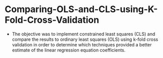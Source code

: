 # Comparing-OLS-and-CLS-using-K-Fold-Cross-Validation
- The objective was to implement constrained least squares (CLS) and compare the results to ordinary least squares (OLS) using k-fold cross validation in order to determine which techniques provided a better estimate of the linear regression equation coefficients.
